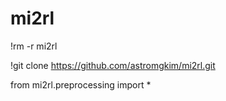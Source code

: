 # mi2rl


!rm -r mi2rl

!git clone https://github.com/astromgkim/mi2rl.git

from mi2rl.preprocessing import *
